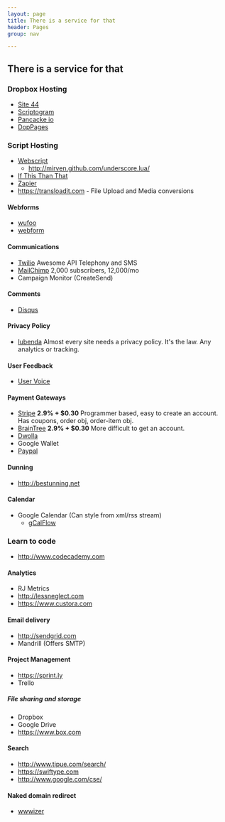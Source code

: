 ```yaml
---
layout: page
title: There is a service for that
header: Pages
group: nav

---
```

## There is a service for that


### Dropbox Hosting
* [Site 44](http://www.site44.com)
* [Scriptogram](http://scriptogr.am)
* [Pancacke io](http://pancake.io)
* [DopPages](http://droppages.com)

### Script Hosting
* [Webscript](https://www.webscript.io)
  * http://mirven.github.com/underscore.lua/
* [If This Than That](https://ifttt.com)
* [Zapier](https://zapier.com)
* https://transloadit.com - File Upload and Media conversions

#### Webforms
* [wufoo](http://www.wufoo.com)
* [webform](https://webform.com)

#### Communications
* [Twilio](http://www.twilio.com) Awesome API Telephony and SMS
* [MailChimp](http://mailchimp.com) 2,000 subscribers, 12,000/mo
* Campaign Monitor (CreateSend)

#### Comments
* [Disqus](http://disqus.com)

#### Privacy Policy
* [Iubenda](https://www.iubenda.com) Almost every site needs a privacy policy. It's the law. Any analytics or tracking.

#### User Feedback
* [User Voice](http://www.uservoice.com)

#### Payment Gateways
* [Stripe](https://stripe.com* ) **2.9% + $0.30** Programmer based, easy to create an account. Has coupons, order obj, order-item obj.
* [BrainTree](https://www.braintreepayments.com) **2.9% + $0.30** More difficult to get an account.
* [Dwolla](https://www.dwolla.com)
* Google Wallet
* [Paypal](https://www.paypal.com)

#### Dunning
* http://bestunning.net

#### Calendar
* Google Calendar (Can style from xml/rss stream)
  * [gCalFlow](http://sugi.github.com/jquery-gcal-flow)

### Learn to code
* http://www.codecademy.com

#### Analytics
* RJ Metrics
* http://lessneglect.com
* https://www.custora.com

#### Email delivery
* http://sendgrid.com
* Mandrill (Offers SMTP)

#### Project Management
* https://sprint.ly
* Trello

##### File sharing and storage
* Dropbox
* Google Drive
* https://www.box.com

#### Search
* http://www.tipue.com/search/
* https://swiftype.com
* http://www.google.com/cse/

#### Naked domain redirect
* [wwwizer](http://wwwizer.com/naked-domain-redirect)


